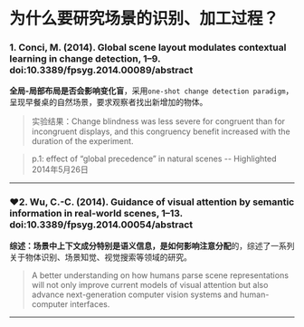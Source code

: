 为什么要研究场景的识别、加工过程？
===

### 1. Conci, M. (2014). Global scene layout modulates contextual learning in change detection, 1–9. doi:10.3389/fpsyg.2014.00089/abstract

**全局-局部布局是否会影响变化盲**，采用`one-shot change detection paradigm`，呈现早餐桌的自然场景，要求观察者找出新增加的物体。
> 实验结果：Change blindness was less severe for congruent than for incongruent displays, and this congruency benefit increased with the duration of the experiment.

> p.1: effect of “global precedence” in natural scenes -- Highlighted 2014年5月26日

---

### ♥2. Wu, C.-C. (2014). Guidance of visual attention by semantic information in real-world scenes, 1–13. doi:10.3389/fpsyg.2014.00054/abstract

**综述：**场景中上下文成分特别是语义信息，是如何影响**注意分配**的，综述了一系列关于物体识别、场景知觉、视觉搜索等领域的研究。

> A better understanding on how humans parse scene representations will not only improve current models of visual attention but also advance next-generation computer vision systems and human-computer interfaces.

---
